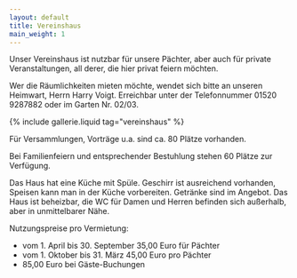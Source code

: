 ```yaml
---
layout: default
title: Vereinshaus
main_weight: 1
---
```


Unser Vereinshaus ist nutzbar für unsere Pächter, aber auch für private Veranstaltungen, all derer, die hier privat feiern möchten.


Wer die Räumlichkeiten mieten möchte, wendet sich bitte an unseren Heimwart, Herrn Harry Voigt. Erreichbar unter der Telefonnummer 01520 9287882 oder im Garten Nr. 02/03.

{% include gallerie.liquid tag="vereinshaus" %}

Für Versammlungen, Vorträge u.a. sind ca. 80 Plätze vorhanden.

Bei Familienfeiern und entsprechender Bestuhlung stehen 60 Plätze zur Verfügung.

Das Haus hat eine Küche mit Spüle. Geschirr ist ausreichend vorhanden, Speisen kann man in der Küche vorbereiten. Getränke sind im Angebot. Das Haus ist beheizbar, die WC für Damen und Herren befinden sich außerhalb, aber in unmittelbarer Nähe.

Nutzungspreise pro Vermietung:

* vom 1. April bis 30. September 35,00 Euro für Pächter
* vom 1. Oktober bis 31. März 45,00 Euro pro Pächter
* 85,00 Euro bei Gäste-Buchungen

